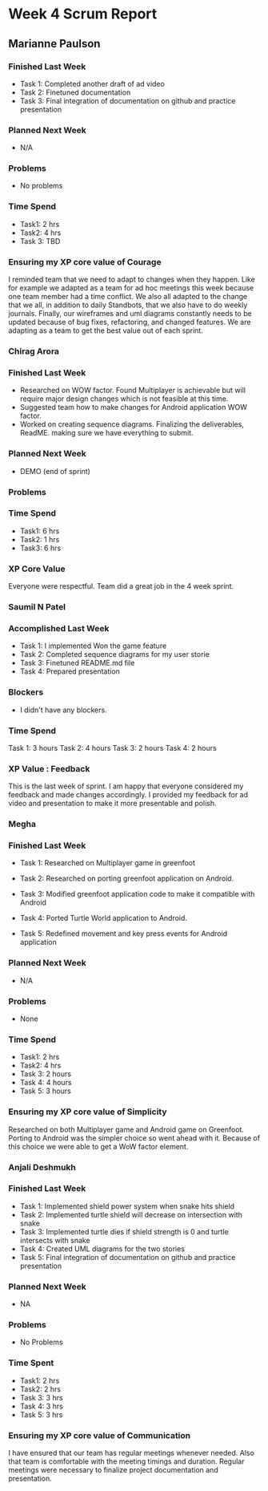 <h1>Week 4 Scrum Report</h1>

## Marianne Paulson

### Finished Last Week 
- Task 1: Completed another draft of ad video
- Task 2: Finetuned documentation
- Task 3: Final integration of documentation on github and practice presentation

### Planned Next Week 
- N/A

### Problems

- No problems

### Time Spend

- Task1: 2 hrs
- Task2: 4 hrs
- Task 3: TBD

### Ensuring my XP core value of Courage

I reminded team that we need to adapt to changes when they happen. Like for example
we adapted as a team for ad hoc meetings this week because one team member had a 
time conflict. We also all adapted to the change that we all, in addition to 
daily Standbots, that we also have to do weekly journals. Finally, our wireframes
and uml diagrams constantly needs to be updated because of bug fixes, refactoring,
and changed features. We are adapting as a team to get the best value out of 
each sprint.

<h3>Chirag Arora</h3>

### Finished Last Week 
- Researched on WOW factor. Found Multiplayer is achievable but will require major design changes which is not feasible at this time.
- Suggested team how to make changes for Android application WOW factor. 
- Worked on creating sequence diagrams. Finalizing the deliverables, ReadME. making sure we have everything to submit. 

### Planned Next Week 
- DEMO (end of sprint)

### Problems


### Time Spend

- Task1: 6 hrs
- Task2: 1 hrs 
- Task3: 6 hrs

### XP Core Value

Everyone were respectful. Team did a great job in the 4 week sprint.

<h3>Saumil N Patel</h3>

### Accomplished Last Week

- Task 1: I implemented Won the game feature
- Task 2: Completed sequence diagrams for my user storie
- Task 3: Finetuned README.md file
- Task 4: Prepared presentation

### Blockers

- I didn't have any blockers.

### Time Spend

Task 1: 3 hours
Task 2: 4 hours
Task 3: 2 hours
Task 4: 2 hours

### XP Value : Feedback

This is the last week of sprint. I am happy that everyone considered my feedback and made changes accordingly. I provided my feedback for ad video and presentation to make it more presentable and polish.

<h3>Megha</h3>

### Finished Last Week

- Task 1: Researched on Multiplayer game in greenfoot

- Task 2: Researched on porting greenfoot application on Android.

- Task 3: Modified greenfoot application code to make it compatible with Android

- Task 4: Ported Turtle World application to Android.

- Task 5: Redefined movement and key press events for Android application

### Planned Next Week

- N/A

### Problems

- None

### Time Spend

- Task1: 2 hrs
- Task2: 4 hrs
- Task 3: 2 hours
- Task 4: 4 hours
- Task 5: 3 hours

### Ensuring my XP core value of Simplicity

Researched on both Multiplayer game and Android game on Greenfoot. Porting to Android was the simpler choice so went ahead with it. Because of this choice we were able to get a WoW factor element.

<h3>Anjali Deshmukh</h3>

### Finished Last Week 
- Task 1: Implemented shield power system when snake hits shield
- Task 2: Implemented turtle shield will decrease on intersection with snake
- Task 3: Implemented turtle dies if shield strength is 0 and turtle intersects with snake
- Task 4: Created UML diagrams for the two stories
- Task 5: Final integration of documentation on github and practice presentation

### Planned Next Week 
- NA

### Problems

- No Problems

### Time Spent
- Task1: 2 hrs
- Task2: 2 hrs 
- Task 3: 3 hrs
- Task 4: 3 hrs 
- Task 5: 3 hrs

### Ensuring my XP core value of Communication
I have ensured that our team has regular meetings whenever needed. Also that team is comfortable with the meeting timings and duration. Regular meetings were necessary to finalize project documentation and presentation.
